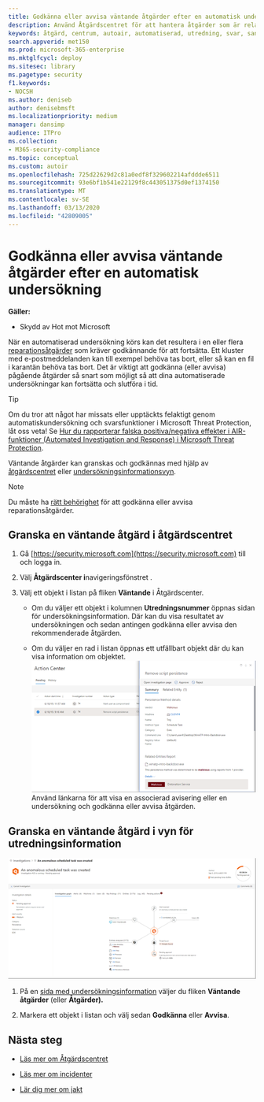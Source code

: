 ```yaml
---
title: Godkänna eller avvisa väntande åtgärder efter en automatisk undersökning
description: Använd Åtgärdscentret för att hantera åtgärder som är relaterade till automatiserad undersökning och svar
keywords: åtgärd, centrum, autoair, automatiserad, utredning, svar, sanering
search.appverid: met150
ms.prod: microsoft-365-enterprise
ms.mktglfcycl: deploy
ms.sitesec: library
ms.pagetype: security
f1.keywords:
- NOCSH
ms.author: deniseb
author: denisebmsft
ms.localizationpriority: medium
manager: dansimp
audience: ITPro
ms.collection:
- M365-security-compliance
ms.topic: conceptual
ms.custom: autoir
ms.openlocfilehash: 725d22629d2c81a0edf8f329602214afddde6511
ms.sourcegitcommit: 93e6bf1b541e22129f8c443051375d0ef1374150
ms.translationtype: MT
ms.contentlocale: sv-SE
ms.lasthandoff: 03/13/2020
ms.locfileid: "42809005"
---
```

# <a name="approve-or-reject-pending-actions-following-an-automated-investigation"></a>Godkänna eller avvisa väntande åtgärder efter en automatisk undersökning

**Gäller:**
- Skydd av Hot mot Microsoft

När en automatiserad undersökning körs kan det resultera i en eller flera [reparationsåtgärder](https://docs.microsoft.com/microsoft-365/security/mtp/mtp-remediation-actions) som kräver godkännande för att fortsätta. Ett kluster med e-postmeddelanden kan till exempel behöva tas bort, eller så kan en fil i karantän behöva tas bort. Det är viktigt att godkänna (eller avvisa) pågående åtgärder så snart som möjligt så att dina automatiserade undersökningar kan fortsätta och slutföra i tid. 

> [!TIP]
> Om du tror att något har missats eller upptäckts felaktigt genom automatiskundersökning och svarsfunktioner i Microsoft Threat Protection, låt oss veta! Se [Hur du rapporterar falska positiva/negativa effekter i AIR-funktioner (Automated Investigation and Response) i Microsoft Threat Protection](mtp-autoir-report-false-positives-negatives.md).

Väntande åtgärder kan granskas och godkännas med hjälp av [åtgärdscentret](#review-a-pending-action-in-the-action-center) eller [undersökningsinformationsvyn](#review-a-pending-action-in-the-investigation-details-view).

> [!NOTE]
> Du måste ha [rätt behörighet](mtp-action-center.md#required-permissions-for-action-center-tasks) för att godkänna eller avvisa reparationsåtgärder.

## <a name="review-a-pending-action-in-the-action-center"></a>Granska en väntande åtgärd i åtgärdscentret

1. Gå [https://security.microsoft.com](https://security.microsoft.com) till och logga in. 

2. Välj **Åtgärdscenter i**navigeringsfönstret . 

3. Välj ett objekt i listan på fliken **Väntande** i Åtgärdscenter. 

    - Om du väljer ett objekt i kolumnen **Utredningsnummer** öppnas sidan för undersökningsinformation. Där kan du visa resultatet av undersökningen och sedan antingen godkänna eller avvisa den rekommenderade åtgärden.
 
    - Om du väljer en rad i listan öppnas ett utfällbart objekt där du kan visa information om objektet. <br/>![Godkänna eller avvisa en åtgärd](../../media/air-actioncenter-itemselected.png)<br/>Använd länkarna för att visa en associerad avisering eller en undersökning och godkänna eller avvisa åtgärden.

## <a name="review-a-pending-action-in-the-investigation-details-view"></a>Granska en väntande åtgärd i vyn för utredningsinformation

![Uppgifter om utredning](../../media/mtp-air-investdetails.png)

1. På en [sida med undersökningsinformation](mtp-autoir-results.md) väljer du fliken **Väntande åtgärder** (eller **Åtgärder).**

2. Markera ett objekt i listan och välj sedan **Godkänna** eller **Avvisa**.

## <a name="next-steps"></a>Nästa steg

- [Läs mer om Åtgärdscentret](mtp-action-center.md)

- [Läs mer om incidenter](incidents-overview.md)

- [Lär dig mer om jakt](advanced-hunting-overview.md)
